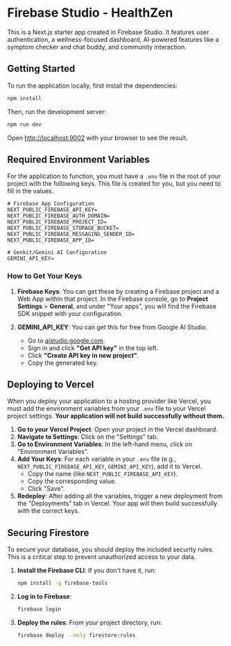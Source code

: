 
# Firebase Studio - HealthZen

This is a Next.js starter app created in Firebase Studio. It features user authentication, a wellness-focused dashboard, AI-powered features like a symptom checker and chat buddy, and community interaction.

## Getting Started

To run the application locally, first install the dependencies:
```bash
npm install
```
Then, run the development server:
```bash
npm run dev
```
Open [http://localhost:9002](http://localhost:9002) with your browser to see the result.

## Required Environment Variables

For the application to function, you must have a `.env` file in the root of your project with the following keys. This file is created for you, but you need to fill in the values.

```
# Firebase App Configuration
NEXT_PUBLIC_FIREBASE_API_KEY=
NEXT_PUBLIC_FIREBASE_AUTH_DOMAIN=
NEXT_PUBLIC_FIREBASE_PROJECT_ID=
NEXT_PUBLIC_FIREBASE_STORAGE_BUCKET=
NEXT_PUBLIC_FIREBASE_MESSAGING_SENDER_ID=
NEXT_PUBLIC_FIREBASE_APP_ID=

# Genkit/Gemini AI Configuration
GEMINI_API_KEY=
```

### How to Get Your Keys

1.  **Firebase Keys**: You can get these by creating a Firebase project and a Web App within that project. In the Firebase console, go to **Project Settings** > **General**, and under "Your apps", you will find the Firebase SDK snippet with your configuration.

2.  **GEMINI_API_KEY**: You can get this for free from Google AI Studio.
    *   Go to [aistudio.google.com](https://aistudio.google.com/).
    *   Sign in and click **"Get API key"** in the top left.
    *   Click **"Create API key in new project"**.
    *   Copy the generated key.

## Deploying to Vercel

When you deploy your application to a hosting provider like Vercel, you must add the environment variables from your `.env` file to your Vercel project settings. **Your application will not build successfully without them.**

1.  **Go to your Vercel Project**: Open your project in the Vercel dashboard.
2.  **Navigate to Settings**: Click on the "Settings" tab.
3.  **Go to Environment Variables**: In the left-hand menu, click on "Environment Variables".
4.  **Add Your Keys**: For each variable in your `.env` file (e.g., `NEXT_PUBLIC_FIREBASE_API_KEY`, `GEMINI_API_KEY`), add it to Vercel.
    -   Copy the name (like `NEXT_PUBLIC_FIREBASE_API_KEY`).
    -   Copy the corresponding value.
    -   Click "Save".
5.  **Redeploy**: After adding all the variables, trigger a new deployment from the "Deployments" tab in Vercel. Your app will then build successfully with the correct keys.

## Securing Firestore

To secure your database, you should deploy the included security rules. This is a critical step to prevent unauthorized access to your data.

1.  **Install the Firebase CLI**: If you don't have it, run:
    ```bash
    npm install -g firebase-tools
    ```
2.  **Log in to Firebase**:
    ```bash
    firebase login
    ```
3.  **Deploy the rules**: From your project directory, run:
    ```bash
    firebase deploy --only firestore:rules
    ```
